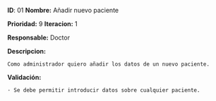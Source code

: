 **ID**: 01 **Nombre:** Añadir nuevo paciente

**Prioridad:** 9  **Iteracion:** 1

**Responsable:** Doctor

**Descripcion:**

	Como administrador quiero añadir los datos de un nuevo paciente.

**Validación:**

	· Se debe permitir introducir datos sobre cualquier paciente.

	